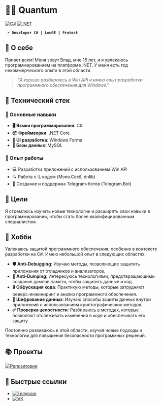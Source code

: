 # 👨‍💻 Quantum

[![C#](https://img.shields.io/badge/C%23-239120?style=for-the-badge&logo=c-sharp&logoColor=white)](https://docs.microsoft.com/en-us/dotnet/csharp/)
[![.NET](https://img.shields.io/badge/.NET-5C2D91?style=for-the-badge&logo=.net&logoColor=white)](https://dotnet.microsoft.com/)

**` ➤ Developer С# | LowRE | Protect`**

## 🚀 О себе

Привет всем! Меня зовут Влад, мне 16 лет, и я увлекаюсь программированием на платформе .NET. У меня есть год некоммерческого опыта в этой области.
> *"Я хорошо разбираюсь в Win API и имею опыт разработки программного обеспечения для Windows."*

## 💼 Технический стек
### 🔷 Основные навыки
- **🖥️ Языки программирования**: C#
- **📦 Фреймворки**: .NET Core
- **🎨 UI разработка**: Windows Forms
- **💾 Базы данных**: MySQL

### 🔧 Опыт работы
- 💻 Разработка приложений с использованием Win API
- 🔍 Работа с IL кодом (Mono.Cecil, dnlib)
- 🤖 Создание и поддержка Telegram-ботов (Telegram.Bot)

## 🎯 Цели
Я стремлюсь изучать новые технологии и расширять свои навыки в программировании, чтобы стать более квалифицированным специалистом.

## 🎉 Хобби

Увлекаюсь защитой программного обеспечения, особенно в контексте разработки на C#. Имею небольшой опыт в следующих областях:

- **🛡️ Anti-Debugging**: Изучаю методы, позволяющие защитить приложения от отладчиков и анализаторов.
- **🚫 Anti-Dumping**: Интересуюсь технологиями, предотвращающими создание дампов памяти, чтобы защитить данные и код.
- **🔒 Обфускация кода**: Практикую методы, которые затрудняют реверс-инжиниринг и анализ программного обеспечения.
- **🔑 Шифрование данных**: Изучаю способы защиты данных внутри приложений с использованием криптографических методов.
- **✅ Проверка целостности**: Разбираюсь в методах, которые позволяют отслеживать изменения в коде и обеспечивать его защиту.

Постоянно развиваюсь в этой области, изучая новые подходы и технологии для повышения безопасности программных решений.

## 📚 Проекты
[![Репозитории](https://img.shields.io/badge/Мои_проекты-181717?style=for-the-badge&logo=github&logoColor=white)](https://github.com/Quantum54554545?tab=repositories)

## 🔗 Быстрые ссылки
- [![Telegram](https://img.shields.io/badge/Telegram-2CA5E0?style=for-the-badge&logo=telegram&logoColor=white)](https://t.me/quantuumm)
- [![VK](https://img.shields.io/badge/VKontakte-0077FF?style=for-the-badge&logo=vk&logoColor=white)](https://vk.com/skamminglocalclub)
<!---
Quantum54554545/Quantum54554545 is a ✨ special ✨ repository because its `README.md` (this file) appears on your GitHub profile.
You can click the Preview link to take a look at your changes.
--->
